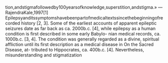 tion,andstigmafollowedby100yearsofknowledge,superstition,andstigma.»
—RajendraKale,1997[1]
Epilepsyanditssymptomshavebeenpartofmedicaltextssincethebeginningofrecorded
history [2, 3]. Some of the earliest accounts of apparent epileptic seizures date as far back as
ca. 2000b.c. [4], while epilepsy as a human condition is first described in some early Babylo-
nian medical records, ca. 1000b.c. [3, 4]. The condition was generally regarded as a divine,
spiritual affliction until its first description as a medical disease in On the Sacred Disease, at-
tributed to Hippocrates, ca. 400b.c. [4]. Nevertheless, misunderstanding and stigmatization